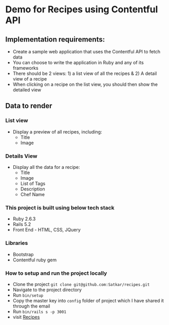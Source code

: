 # Demo for Recipes using Contentful API

## Implementation requirements:
 - Create a sample web application that uses the Contentful API to fetch data
 - You can choose to write the application in Ruby and any of its frameworks
 - There should be 2 views: 1) a list view of all the recipes & 2) A detail view of a recipe
 - When clicking on a recipe on the list view, you should then show the detailed view
 
## Data to render
### List view
- Display a preview of all recipes, including:
  - Title
  - Image

### Details View
- Display all the data for a recipe:
  - Title
  - Image
  - List of Tags
  - Description
  - Chef Name 

### This project is built using below tech stack
- Ruby 2.6.3
- Rails 5.2
- Front End - HTML, CSS, JQuery

### Libraries
- Bootstrap
- Contentful ruby gem

### How to setup and run the project locally
* Clone the project
  ```git clone git@github.com:Satkar/recipes.git```
* Navigate to the project directory
* Run
  ```bin/setup```
* Copy the master key into `config` folder of project which I have shared it through the email
* Run
  ```bin/rails s -p 3001```
* visit [Recipes](http://localhost:3001)